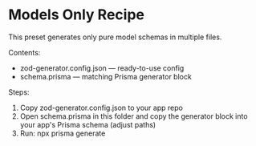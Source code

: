 # Models Only Recipe

This preset generates only pure model schemas in multiple files.

Contents:
- zod-generator.config.json — ready-to-use config
- schema.prisma — matching Prisma generator block

Steps:
1) Copy zod-generator.config.json to your app repo
2) Open schema.prisma in this folder and copy the generator block into your app's Prisma schema (adjust paths)
3) Run: npx prisma generate
